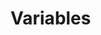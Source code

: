 # Variables

<div id='redoc-container'>
</div>
<script>
    (function() {
        Redoc.init('/_static/api/tag_manager_authorized_api_variables.json', {}, document.getElementById('redoc-container'), () => {window.prepareRedocMenu ? window.prepareRedocMenu() : setTimeout(()=>{window.prepareRedocMenu()}, 2000)});
    })();
</script>
